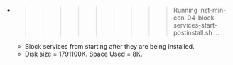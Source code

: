 * >>>>>>>>> Running inst-min-con-04-block-services-start-postinstall.sh ...
  * Block services from starting after they are being installed.
  * Disk size = 1791100K. Space Used = 8K.
